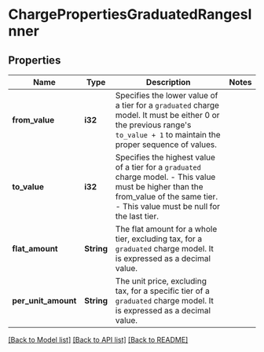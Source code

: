 # ChargePropertiesGraduatedRangesInner

## Properties

Name | Type | Description | Notes
------------ | ------------- | ------------- | -------------
**from_value** | **i32** | Specifies the lower value of a tier for a `graduated` charge model. It must be either 0 or the previous range's `to_value + 1` to maintain the proper sequence of values. | 
**to_value** | **i32** | Specifies the highest value of a tier for a `graduated` charge model. - This value must be higher than the from_value of the same tier. - This value must be null for the last tier. | 
**flat_amount** | **String** | The flat amount for a whole tier, excluding tax, for a `graduated` charge model. It is expressed as a decimal value. | 
**per_unit_amount** | **String** | The unit price, excluding tax, for a specific tier of a `graduated` charge model. It is expressed as a decimal value. | 

[[Back to Model list]](../README.md#documentation-for-models) [[Back to API list]](../README.md#documentation-for-api-endpoints) [[Back to README]](../README.md)


